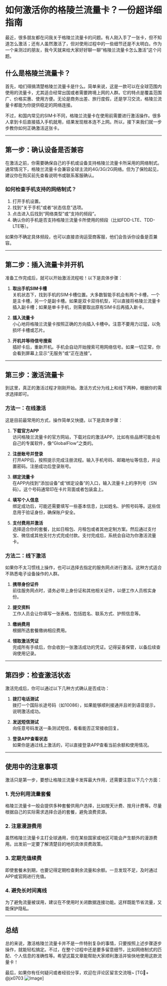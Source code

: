# 如何激活你的格陵兰流量卡？一份超详细指南

最近，很多朋友都在问我关于格陵兰流量卡的问题。有人刚入手了一张卡，但不知道怎么激活；还有人虽然激活了，但对使用过程中的一些细节还是不太明白。作为一个亲测过的朋友，我今天就来给大家好好聊一聊“格陵兰流量卡怎么激活”这个问题。

## 什么是格陵兰流量卡？

首先，咱们得搞清楚格陵兰流量卡是什么。简单来说，这是一款可以在全球范围内使用的流量卡，尤其适合经常出国或者需要跨境上网的人群。它的特点是覆盖范围广、价格实惠、使用方便。无论是商务出差、旅行度假，还是学习交流，格陵兰流量卡都能为你提供稳定的网络连接。

不过，和国内常见的SIM卡不同，格陵兰流量卡在使用前需要进行激活操作。很多人拿到卡后直接插入手机就用，结果发现根本连不上网。所以，接下来我们就一步步教你如何正确激活这张卡。

---

## 第一步：确认设备是否兼容

在激活之前，你需要确保自己的手机或设备支持格陵兰流量卡所采用的网络制式。通常情况下，格陵兰流量卡会兼容全球主流的4G/3G/2G网络。但为了保险起见，建议你在购买前先查看说明书或联系客服确认。

### 如何检查手机支持的网络制式？
1. 打开手机设置。
2. 找到“关于手机”或者“状态信息”选项。
3. 点击进入后找到“网络类型”或“支持的频段”。
4. 确认你的手机是否支持格陵兰流量卡所使用的频段（比如FDD-LTE、TDD-LTE等）。

如果你不确定具体频段，也可以直接咨询运营商客服，他们会告诉你设备是否兼容。

---

## 第二步：插入流量卡并开机

准备工作完成后，就可以开始激活流程啦！以下是具体步骤：

1. **取出手机SIM卡槽**  
   关机状态下，找到手机的SIM卡槽位置。大多数智能手机会有两个卡槽，一个是主卡槽，另一个是副卡槽。如果是双卡双待机型，可以直接将格陵兰流量卡插入副卡槽；如果是单卡手机，则需要取出原有SIM卡后再插入新卡。

2. **插入流量卡**  
   小心地将格陵兰流量卡按照正确的方向插入卡槽中。注意不要用力过猛，以免损坏卡槽或芯片。

3. **开机并等待信号搜索**  
   插好卡后，重新开机。手机会自动开始搜索可用网络信号。如果一切正常，你会看到屏幕上显示“无服务”或“正在连接”。

---

## 第三步：激活流量卡

到这里，真正的激活过程才刚刚开始。激活方式分为线上和线下两种，根据你的需求选择即可。

### 方法一：在线激活
这是目前最常用的方式，操作简单又快捷。以下是具体步骤：

1. **下载官方APP**  
   访问格陵兰流量卡的官方网站，下载对应的激活APP。比如有些品牌可能会有自己的专属软件，像“GlobalFlow”之类的。

2. **注册账号并登录**  
   打开APP后，按照提示完成注册流程。输入手机号码、邮箱地址等信息，并设置密码。注册成功后登录账号。

3. **绑定流量卡**  
   在APP内找到“添加设备”或“绑定设备”的入口，输入流量卡上的序列号（SN码）。这个号码通常印在卡片背面或者包装盒上。

4. **填写个人信息**  
   绑定成功后，可能还需要填写一些基本信息，比如姓名、护照号码等。这些信息用于验证身份，确保账户安全。

5. **支付费用并激活**  
   选择适合你的套餐，比如日租包、月租包或者其他定制方案。然后通过支付宝、微信或其他支付方式完成付款。支付完成后，系统会自动为你激活流量卡。

### 方法二：线下激活
如果你不太习惯线上操作，也可以选择去指定的服务网点进行激活。这种方式适合不熟悉电子设备操作的人群。

1. **携带身份证件**  
   前往服务网点时，请务必带上身份证和其他相关证件，以便工作人员核实身份。

2. **提交资料**  
   工作人员会让你填写一张表格，包括姓名、联系方式、护照信息等。

3. **缴纳费用**  
   根据所选套餐缴纳相应费用。

4. **领取激活凭证**  
   完成所有手续后，你会收到一张激活成功的凭证。记得妥善保管，以备后续查询使用记录。

---

## 第四步：检查激活状态

激活完成后，你可以通过以下几种方式确认是否成功：

1. **拨打电话测试**  
   拨打一个国际长途号码（如10086），如果能够顺利接通并且听到语音提示，说明激活成功。

2. **发送短信测试**  
   向任意号码发送一条测试短信，看看能否正常接收回复。

3. **登录APP查看状态**  
   如果你是通过线上激活的，可以直接登录APP查看当前余额和使用情况。

---

## 使用中的注意事项

激活只是第一步，要想让格陵兰流量卡发挥最大作用，还需要注意以下几个方面：

### 1. 充分利用流量套餐
格陵兰流量卡一般会提供多种套餐供用户选择，比如按天计费、按月计费等。尽量根据自己的实际需求选择合适的套餐，避免浪费资源。

### 2. 注意漫游费用
虽然格陵兰流量卡主打全球通用，但在某些国家或地区可能会产生额外的漫游费用。出发前一定要了解清楚目的地的具体资费政策。

### 3. 定期充值续费
即使套餐未到期，也要记得定期检查剩余流量和余额。一旦发现不足，及时通过APP或官网进行充值。

### 4. 避免长时间离线
为了避免流量被误用，建议在不使用时关闭数据连接功能。这样既能节省流量，又能保护隐私。

---

## 总结

总的来说，激活格陵兰流量卡并不是一件特别复杂的事情，只要按照上述步骤逐步操作，就能轻松搞定。不过，在整个过程中还是要多留意细节，比如网络制式的匹配、个人信息的准确性等。希望这篇文章能帮助大家顺利激活并愉快地使用这款流量卡！

最后，如果你有任何疑问或者经验分享，欢迎在评论区留言交流哦~ [TG💪+ @jx0703 ![Image](https://github.com/user-attachments/assets/dbca1d08-cadb-493c-b0ec-ad6f7a83f270)]
